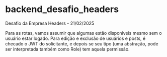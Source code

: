 # backend_desafio_headers
Desafio da Empresa Headers - 21/02/2025

Para as rotas, vamos assumir que algumas estão disponiveis mesmo sem o usuário estar logado.
Para edição e exclusão de usuários e posts, é checado o JWT do solicitante, e depois se seu tipo (uma abstração, pode ser interpretada também como Role) tem aquela permissão.